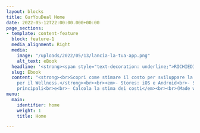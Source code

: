 ```yaml
---
layout: blocks
title: GurYouDeal Home
date: 2022-05-12T22:00:00.000+00:00
page_sections:
- template: content-feature
  block: feature-1
  media_alignment: Right
  media:
    image: "/uploads/2022/05/13/lancia-la-tua-app.png"
    alt_text: eBook
  headline: '<strong><span style="text-decoration: underline;">RICHIEDILO ORA:<br></span></strong>'
  slug: Ebook
  content: "<strong><br>Scopri come stimare il costo per sviluppare la tua App Mobile
    per il Wellness.</strong><br><br><em>- Stores: iOS e Android<br>- Scegli le caratteristiche
    principali<br>e<br>- Calcola la stima dei costi</em><br><br>(Made with ❤︎ in Italy)"
menu:
  main:
    identifier: home
    weight: 1
    title: Home

---
```

